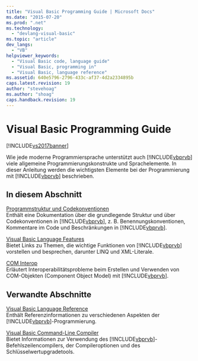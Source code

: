 ```yaml
---
title: "Visual Basic Programming Guide | Microsoft Docs"
ms.date: "2015-07-20"
ms.prod: ".net"
ms.technology: 
  - "devlang-visual-basic"
ms.topic: "article"
dev_langs: 
  - "VB"
helpviewer_keywords: 
  - "Visual Basic code, language guide"
  - "Visual Basic, programming in"
  - "Visual Basic, language reference"
ms.assetid: 640e5796-2796-433c-af37-4d2a2334895b
caps.latest.revision: 19
author: "stevehoag"
ms.author: "shoag"
caps.handback.revision: 19
---
```

# Visual Basic Programming Guide
[!INCLUDE[vs2017banner](~/includes/vs2017banner.md)]

Wie jede moderne Programmiersprache unterstützt auch [!INCLUDE[vbprvb](~/includes/vbprvb-md.md)] viele allgemeine Programmierungskonstrukte und Sprachelemente.  In dieser Anleitung werden die wichtigsten Elemente bei der Programmierung mit [!INCLUDE[vbprvb](~/includes/vbprvb-md.md)] beschrieben.  
  
## In diesem Abschnitt  
 [Programmstruktur und Codekonventionen](../../visual-basic/programming-guide/program-structure/program-structure-and-code-conventions.md)  
 Enthält eine Dokumentation über die grundlegende Struktur und über Codekonventionen in [!INCLUDE[vbprvb](~/includes/vbprvb-md.md)], z. B. Benennungskonventionen, Kommentare im Code und Beschränkungen in [!INCLUDE[vbprvb](~/includes/vbprvb-md.md)].  
  
 [Visual Basic Language Features](../../visual-basic/programming-guide/language-features/index.md)  
 Bietet Links zu Themen, die wichtige Funktionen von [!INCLUDE[vbprvb](~/includes/vbprvb-md.md)] vorstellen und besprechen, darunter LINQ und XML\-Literale.  
  
 [COM Interop](../../visual-basic/programming-guide/com-interop/index.md)  
 Erläutert Interoperabilitätsprobleme beim Erstellen und Verwenden von COM\-Objekten \(Component Object Model\) mit [!INCLUDE[vbprvb](~/includes/vbprvb-md.md)].  
  
## Verwandte Abschnitte  
 [Visual Basic Language Reference](../../visual-basic/language-reference/index.md)  
 Enthält Referenzinformationen zu verschiedenen Aspekten der [!INCLUDE[vbprvb](~/includes/vbprvb-md.md)]\-Programmierung.  
  
 [Visual Basic Command\-Line Compiler](../../visual-basic/reference/command-line-compiler/index.md)  
 Bietet Informationen zur Verwendung des [!INCLUDE[vbprvb](~/includes/vbprvb-md.md)]\-Befehlszeilencompilers, der Compileroptionen und des Schlüsselwertupgradetools.